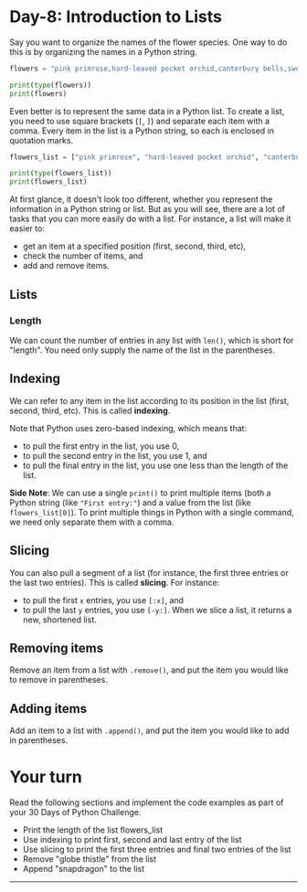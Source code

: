 # Day-8: Introduction to Lists  

Say you want to organize the names of the flower species.
One way to do this is by organizing the names in a Python string.

```python
flowers = "pink primrose,hard-leaved pocket orchid,canterbury bells,sweet pea,english marigold,tiger lily,moon orchid,bird of paradise,monkshood,globe thistle"

print(type(flowers))
print(flowers)
```

Even better is to represent the same data in a Python list.  To create a list, you need to use square brackets (`[`, `]`) and separate each item with a comma.  Every item in the list is a Python string, so each is enclosed in quotation marks.

```python
flowers_list = ["pink primrose", "hard-leaved pocket orchid", "canterbury bells", "sweet pea", "english marigold", "tiger lily", "moon orchid", "bird of paradise", "monkshood", "globe thistle"]

print(type(flowers_list))
print(flowers_list)
```

At first glance, it doesn't look too different, whether you represent the information in a Python string or list.  But as you will see, there are a lot of tasks that you can more easily do with a list.  For instance, a list will make it easier to:
- get an item at a specified position (first, second, third, etc), 
- check the number of items, and
- add and remove items.

## Lists

### Length
We can count the number of entries in any list with `len()`, which is short for "length".  You need only supply the name of the list in the parentheses.

## Indexing
We can refer to any item in the list according to its position in the list (first, second, third, etc).  This is called **indexing**.

Note that Python uses zero-based indexing, which means that:
- to pull the first entry in the list, you use 0,
- to pull the second entry in the list, you use 1, and
- to pull the final entry in the list, you use one less than the length of the list.

**Side Note**: We can use a single `print()` to print multiple items (both a Python string (like `"First entry:"`) and a value from the list (like `flowers_list[0]`).  To print multiple things in Python with a single command, we need only separate them with a comma.

## Slicing
You can also pull a segment of a list (for instance, the first three entries or the last two entries).  This is called **slicing**.  For instance:
- to pull the first `x` entries, you use `[:x]`, and
- to pull the last `y` entries, you use `[-y:]`.
When we slice a list, it returns a new, shortened list.

## Removing items
Remove an item from a list with `.remove()`, and put the item you would like to remove in parentheses.

## Adding items
Add an item to a list with `.append()`, and put the item you would like to add in parentheses.

# Your turn
Read the following sections and implement the code examples as part of your 30 Days of Python Challenge.
- Print the length of the list flowers_list
- Use indexing to print first, second and last entry of the list
- Use slicing to print the first three entries and final two entries of the list
- Remove "globe thistle" from the list
- Append "snapdragon" to the list

---
